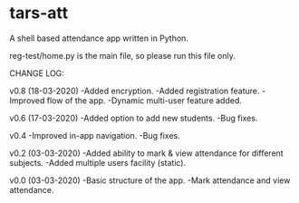 # tars-att
A shell based attendance app written in Python.

reg-test/home.py is the main file, so please run this file only.

CHANGE LOG:

v0.8 (18-03-2020)
-Added encryption.
-Added registration feature.
-Improved flow of the app.
-Dynamic multi-user feature added. 

v0.6 (17-03-2020)
-Added option to add new students.
-Bug fixes.

v0.4
-Improved in-app navigation.
-Bug fixes.

v0.2 (03-03-2020)
-Added ability to mark & view attendance for different subjects.
-Added multiple users facility (static).

v0.0 (03-03-2020)
-Basic structure of the app.
-Mark attendance and view attendance.
